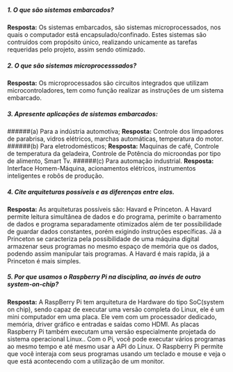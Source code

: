 ##### 1. O que são sistemas embarcados?
**Resposta:** Os sistemas embarcados, são sistemas microprocessados, nos quais o computador está encapsulado/confinado. Estes sistemas são contruídos com propósito único, realizando unicamente as tarefas requeridas pelo projeto, assim sendo otimizado. 
##### 2. O que são sistemas microprocesssados?
**Resposta:** Os microprocessados são circuitos integrados que utilizam microcontroladores, tem como função realizar as instruções de um sistema embarcado.
##### 3. Apresente aplicações de sistemas embarcados:
######(a) Para a indústria automotiva;
**Resposta:** Controle dos limpadores de parabrisa, vidros elétricos, marchas automáticas, temperatura do motor. 
######(b) Para eletrodomésticos;
**Resposta:** Maquinas de café, Controle de temperatura da geladeira, Controle de Potência do microondas por tipo de alimento, Smart Tv.
######(c) Para automação industrial.
**Resposta:** Interface Homem-Máquina, acionamentos elétricos, instrumentos inteligentes e robôs de produção.
##### 4. Cite arquiteturas possíveis e as diferenças entre elas.
**Resposta:** As arquiteturas possíveis são: Havard e Princeton. A Havard permite leitura simultânea de dados e do programa, perimite o barramento de dados e programa separadamente otimizados além de ter possibilidade de guardar dados constantes, porém exigindo instruções específicas. Já a Princeton se caracteriza pela possibilidade de uma máquina digital armazenar seus programas no mesmo espaço de memória que os dados, podendo assim manipular tais programas. A Havard é mais rapída, já a Princeton é mais simples.  
##### 5. Por que usamos o Raspberry Pi na disciplina, ao invés de outro system-on-chip?
**Resposta:** A RaspBerry Pi tem arquitetura de Hardware do tipo SoC(system on chip), sendo capaz de executar uma versão completa do Linux, ele é um mini computador em uma placa. Ele vem com um processador dedicado, memória, driver gráfico e entradas e saídas como HDMI.
As placas Raspberry Pi também executam uma versão especialmente projetada do sistema operacional Linux.. Com o Pi, você pode executar vários programas ao mesmo tempo e até mesmo usar a API do Linux. O Raspberry Pi permite que você interaja com seus programas usando um teclado e mouse e veja o que está acontecendo com a utilização de um monitor.
